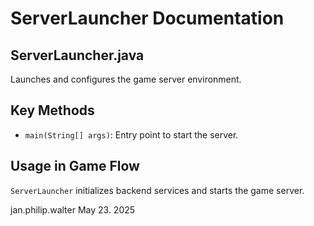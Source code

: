 # ServerLauncher Documentation

## ServerLauncher.java

Launches and configures the game server environment.

## Key Methods

- `main(String[] args)`: Entry point to start the server.

## Usage in Game Flow

`ServerLauncher` initializes backend services and starts the game server.

jan.philip.walter May 23. 2025